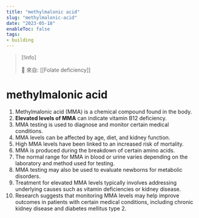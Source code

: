```yaml
---
title: "methylmalonic acid"
slug: "methylmalonic-acid"
date: "2023-05-18"
enableToc: false
tags:
- building
---
```


> [!info]
>
> 🌱 來自: [[Folate deficiency]]

# methylmalonic acid

1. Methylmalonic acid (MMA) is a chemical compound found in the body.
2. **Elevated levels of MMA** can indicate vitamin B12 deficiency.
3. MMA testing is used to diagnose and monitor certain medical conditions.
4. MMA levels can be affected by age, diet, and kidney function.
5. High MMA levels have been linked to an increased risk of mortality.
6. MMA is produced during the breakdown of certain amino acids.
7. The normal range for MMA in blood or urine varies depending on the laboratory and method used for testing.
8. MMA testing may also be used to evaluate newborns for metabolic disorders.
9. Treatment for elevated MMA levels typically involves addressing underlying causes such as vitamin deficiencies or kidney disease.
10. Research suggests that monitoring MMA levels may help improve outcomes in patients with certain medical conditions, including chronic kidney disease and diabetes mellitus type 2.
